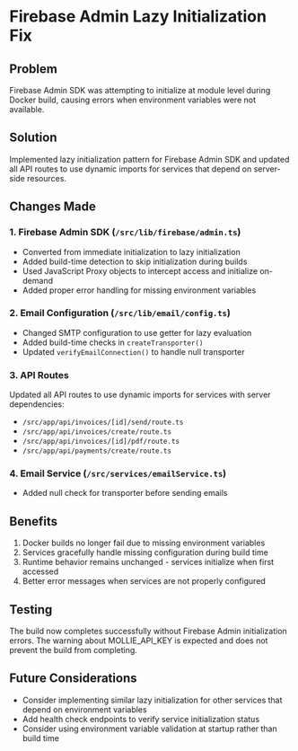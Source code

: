 # Firebase Admin Lazy Initialization Fix

## Problem

Firebase Admin SDK was attempting to initialize at module level during Docker build, causing errors when environment variables were not available.

## Solution

Implemented lazy initialization pattern for Firebase Admin SDK and updated all API routes to use dynamic imports for services that depend on server-side resources.

## Changes Made

### 1. Firebase Admin SDK (`/src/lib/firebase/admin.ts`)

- Converted from immediate initialization to lazy initialization
- Added build-time detection to skip initialization during builds
- Used JavaScript Proxy objects to intercept access and initialize on-demand
- Added proper error handling for missing environment variables

### 2. Email Configuration (`/src/lib/email/config.ts`)

- Changed SMTP configuration to use getter for lazy evaluation
- Added build-time checks in `createTransporter()`
- Updated `verifyEmailConnection()` to handle null transporter

### 3. API Routes

Updated all API routes to use dynamic imports for services with server dependencies:

- `/src/app/api/invoices/[id]/send/route.ts`
- `/src/app/api/invoices/create/route.ts`
- `/src/app/api/invoices/[id]/pdf/route.ts`
- `/src/app/api/payments/create/route.ts`

### 4. Email Service (`/src/services/emailService.ts`)

- Added null check for transporter before sending emails

## Benefits

1. Docker builds no longer fail due to missing environment variables
2. Services gracefully handle missing configuration during build time
3. Runtime behavior remains unchanged - services initialize when first accessed
4. Better error messages when services are not properly configured

## Testing

The build now completes successfully without Firebase Admin initialization errors. The warning about MOLLIE_API_KEY is expected and does not prevent the build from completing.

## Future Considerations

- Consider implementing similar lazy initialization for other services that depend on environment variables
- Add health check endpoints to verify service initialization status
- Consider using environment variable validation at startup rather than build time
